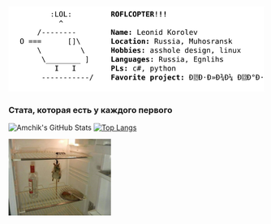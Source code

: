![ROFLCOPTER!!!](https://raw.githubusercontent.com/Amchik/Amchik/master/roflcopter.svg "ROFLCOPTER!!!")

### Стата, которая есть у каждого первого

![Amchik's GitHub Stats](https://github-readme-stats.vercel.app/api?username=amchik&show_icons=true)
[![Top Langs](https://github-readme-stats.vercel.app/api/top-langs/?username=amchik)](https://github.com/anuraghazra/github-readme-stats)

<img src="https://raw.githubusercontent.com/Amchik/Amchik/master/mouse.webp" height="auto" width="40%">
